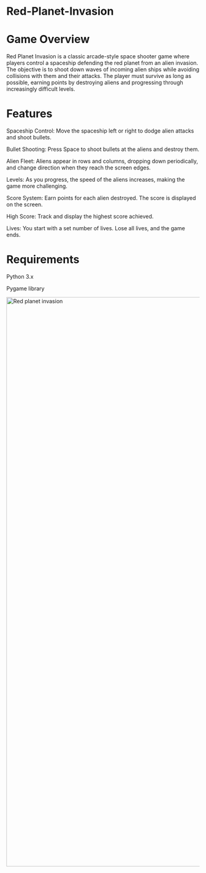 # Red-Planet-Invasion

# Game Overview

Red Planet Invasion is a classic arcade-style space shooter game where players control a spaceship defending the red planet from an alien invasion. The objective is to shoot down waves of incoming alien ships while avoiding collisions with them and their attacks. The player must survive as long as possible, earning points by destroying aliens and progressing through increasingly difficult levels.

# Features

Spaceship Control: Move the spaceship left or right to dodge alien attacks and shoot bullets.

Bullet Shooting: Press Space to shoot bullets at the aliens and destroy them.

Alien Fleet: Aliens appear in rows and columns, dropping down periodically, and change direction when they reach the screen edges.

Levels: As you progress, the speed of the aliens increases, making the game more challenging.

Score System: Earn points for each alien destroyed. The score is displayed on the screen.

High Score: Track and display the highest score achieved.

Lives: You start with a set number of lives. Lose all lives, and the game ends.

# Requirements
Python 3.x

Pygame library

<img width="1484" alt="Red planet invasion" src="https://github.com/user-attachments/assets/2d742883-237f-4567-bae4-f09ca0913cad" />

